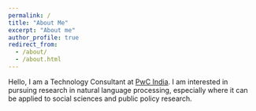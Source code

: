```yaml
---
permalink: /
title: "About Me"
excerpt: "About me"
author_profile: true
redirect_from: 
  - /about/
  - /about.html
---
```


Hello, I am a Technology Consultant at [PwC India](https://www.pwc.in/). I am interested in pursuing research in natural language processing, especially where it can be applied to social sciences and public policy research.